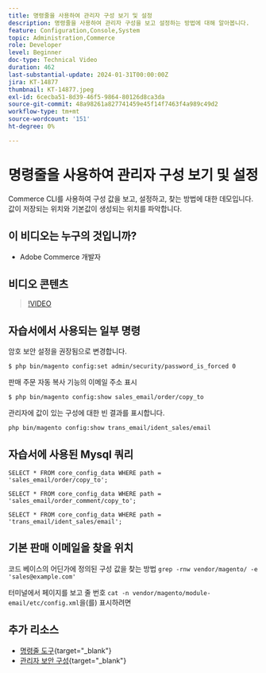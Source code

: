 ```yaml
---
title: 명령줄을 사용하여 관리자 구성 보기 및 설정
description: 명령줄을 사용하여 관리자 구성을 보고 설정하는 방법에 대해 알아봅니다.
feature: Configuration,Console,System
topic: Administration,Commerce
role: Developer
level: Beginner
doc-type: Technical Video
duration: 462
last-substantial-update: 2024-01-31T00:00:00Z
jira: KT-14877
thumbnail: KT-14877.jpeg
exl-id: 6cecba51-8d39-46f5-9864-80126d8ca3da
source-git-commit: 48a98261a827741459e45f14f7463f4a989c49d2
workflow-type: tm+mt
source-wordcount: '151'
ht-degree: 0%

---
```


# 명령줄을 사용하여 관리자 구성 보기 및 설정

Commerce CLI를 사용하여 구성 값을 보고, 설정하고, 찾는 방법에 대한 데모입니다. 값이 저장되는 위치와 기본값이 생성되는 위치를 파악합니다.

## 이 비디오는 누구의 것입니까?

- Adobe Commerce 개발자

## 비디오 콘텐츠

>[!VIDEO](https://video.tv.adobe.com/v/3427123?&learn=on)

## 자습서에서 사용되는 일부 명령

암호 보안 설정을 권장됨으로 변경합니다.

`$ php bin/magento config:set admin/security/password_is_forced 0`

판매 주문 자동 복사 기능의 이메일 주소 표시

`$ php bin/magento config:show sales_email/order/copy_to`

관리자에 값이 있는 구성에 대한 빈 결과를 표시합니다.

`php bin/magento config:show trans_email/ident_sales/email`

## 자습서에 사용된 Mysql 쿼리

```
SELECT * FROM core_config_data WHERE path = 'sales_email/order/copy_to';

SELECT * FROM core_config_data WHERE path = 'sales_email/order_comment/copy_to';

SELECT * FROM core_config_data WHERE path = 'trans_email/ident_sales/email';
```

## 기본 판매 이메일을 찾을 위치

코드 베이스의 어딘가에 정의된 구성 값을 찾는 방법
`grep -rnw vendor/magento/ -e 'sales@example.com'`

터미널에서 페이지를 보고 줄 번호 `cat -n vendor/magento/module-email/etc/config.xml`을(를) 표시하려면

## 추가 리소스

- [명령줄 도구](https://experienceleague.adobe.com/docs/commerce-operations/configuration-guide/cli/config-cli.html){target="_blank"}
- [관리자 보안 구성](https://experienceleague.adobe.com/docs/commerce-admin/systems/security/security-admin.html){target="_blank"}
